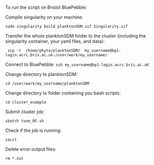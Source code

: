 



To run the script on Bristol BluePebble:


Compile singularity on your machine:

``` sudo singularity build planktonSDM.sif Singularity.sif  ```

Transfer the whole planktonSDM folder to the cluster (including the singularity container, your yaml files, and data):

``` scp -r  /home/phyto/planktonSDM/  my_username@bp1-login.acrc.bris.ac.uk:/user/work/my_username/```

Connect to BluePebble:
``` ssh my_username@bp1-login.acrc.bris.ac.uK ``` 


Change directory to planktonSDM:

``` cd /user/work/my_username/planktonSDM ``` 


Change directory to folder containing you bash scripts:

``` cd cluster_example ``` 


Submit cluster job:

``` sbatch tune_RF.sh ``` 


Check if the job is running:

``` sacct ``` 


Delete error output files:

``` rm *.out ```
